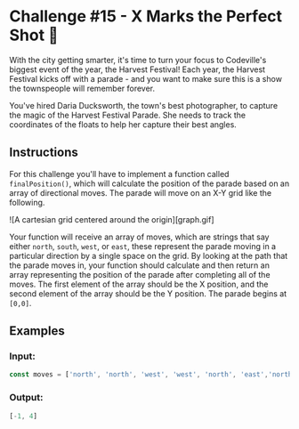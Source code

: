 # Challenge #15 - X Marks the Perfect Shot 📸
With the city getting smarter, it's time to turn your focus to Codeville's biggest event of the year, the Harvest Festival! Each year, the Harvest Festival kicks off with a parade - and you want to make sure this is a show the townspeople will remember forever.

You've hired Daria Ducksworth, the town's best photographer, to capture the magic of the Harvest Festival Parade. She needs to track the coordinates of the floats to help her capture their best angles.

## Instructions
For this challenge you'll have to implement a function called `finalPosition()`, which will calculate the position of the parade based on an array of directional moves. The parade will move on an X-Y grid like the following.

![A cartesian grid centered around the origin][graph.gif]

Your function will receive an array of moves, which are strings that say either `north`, `south`, `west`, or `east`, these represent the parade moving in a particular direction by a single space on the grid. By looking at the path that the parade moves in, your function should calculate and then return an array representing the position of the parade after completing all of the moves. The first element of the array should be the X position, and the second element of the array should be the Y position. The parade begins at `[0,0]`.

## Examples
### Input:
```js
const moves = ['north', 'north', 'west', 'west', 'north', 'east','north']
```

### Output:
```js
[-1, 4]
```
